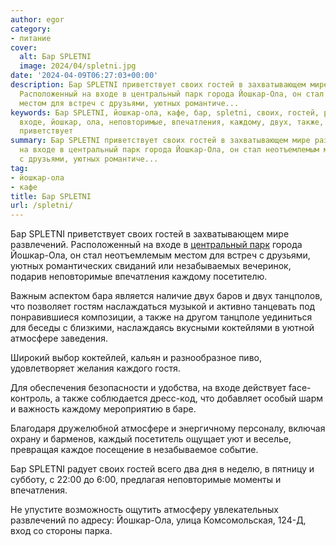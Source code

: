 ```yaml
---
author: egor
category:
- питание
cover:
  alt: Бар SPLETNI
  image: 2024/04/spletni.jpg
date: '2024-04-09T06:27:03+00:00'
description: Бар SPLETNI приветствует своих гостей в захватывающем мире развлечений.
  Расположенный на входе в центральный парк города Йошкар-Ола, он стал неотъемлемым
  местом для встреч с друзьями, уютных романтиче...
keywords: Бар SPLETNI, йошкар-ола, кафе, бар, spletni, своих, гостей, развлечений,
  входе, йошкар, ола, неповторимые, впечатления, каждому, двух, также, атмосфере,
  приветствует
summary: Бар SPLETNI приветствует своих гостей в захватывающем мире развлечений. Расположенный
  на входе в центральный парк города Йошкар-Ола, он стал неотъемлемым местом для встреч
  с друзьями, уютных романтиче...
tag:
- йошкар-ола
- кафе
title: Бар SPLETNI
url: /spletni/
---
```


Бар SPLETNI приветствует своих гостей в захватывающем мире развлечений. Расположенный на входе в [центральный парк](/arka/) города Йошкар-Ола, он стал неотъемлемым местом для встреч с друзьями, уютных романтических свиданий или незабываемых вечеринок, подарив неповторимые впечатления каждому посетителю.

Важным аспектом бара является наличие двух баров и двух танцполов, что позволяет гостям наслаждаться музыкой и активно танцевать под понравившиеся композиции, а также на другом танцполе уединиться для беседы с близкими, наслаждаясь вкусными коктейлями в уютной атмосфере заведения.

Широкий выбор коктейлей, кальян и разнообразное пиво, удовлетворяет желания каждого гостя.

Для обеспечения безопасности и удобства, на входе действует face-контроль, а также соблюдается дресс-код, что добавляет особый шарм и важность каждому мероприятию в баре.

Благодаря дружелюбной атмосфере и энергичному персоналу, включая охрану и барменов, каждый посетитель ощущает уют и веселье, превращая каждое посещение в незабываемое событие.

Бар SPLETNI радует своих гостей всего два дня в неделю, в пятницу и субботу, с 22:00 до 6:00, предлагая неповторимые моменты и впечатления.

Не упустите возможность ощутить атмосферу увлекательных развлечений по адресу: Йошкар-Ола, улица Комсомольская, 124-Д, вход со стороны парка.